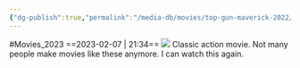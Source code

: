 ```yaml
---
{"dg-publish":true,"permalink":"/media-db/movies/top-gun-maverick-2022/","title":"Top Gun: Maverick","tags":["mediaDB/tv/movie"]}
---
```


#Movies_2023 
==2023-02-07 | 21:34==
<img src="https://m.media-amazon.com/images/M/MV5BZWYzOGEwNTgtNWU3NS00ZTQ0LWJkODUtMmVhMjIwMjA1ZmQwXkEyXkFqcGdeQXVyMjkwOTAyMDU@._V1_SX300.jpg">
Classic action movie. Not many people make movies like these anymore. I can watch this again.